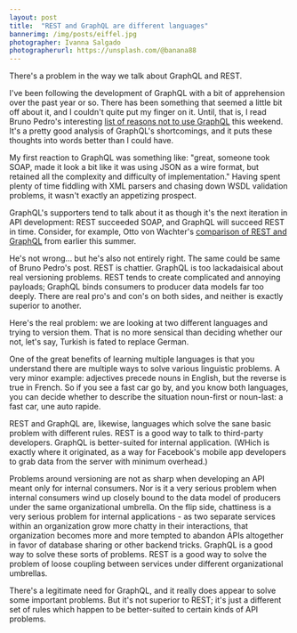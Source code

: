 ```yaml
---
layout: post
title:  "REST and GraphQL are different languages"
bannerimg: /img/posts/eiffel.jpg
photographer: Ivanna Salgado
photographerurl: https://unsplash.com/@banana88
---
```


There's a problem in the way we talk about GraphQL and REST.

I've been following the development of GraphQL with a bit of apprehension over the past year or so. There has been something that seemed a little bit off about it, and I couldn't quite put my finger on it. Until, that is, I read Bruno Pedro's interesting [list of reasons not to use GraphQL](https://blog.hitchhq.com/graphql-3-reasons-not-to-use-it-7715f60cb934) this weekend. It's a pretty good analysis of GraphQL's shortcomings, and it puts these thoughts into words better than I could have.

My first reaction to GraphQL was something like: "great, someone took SOAP, made it look a bit like it was using JSON as a wire format, but retained all the complexity and difficulty of implementation." Having spent plenty of time fiddling with XML parsers and chasing down WSDL validation problems, it wasn't exactly an appetizing prospect.

GraphQL's supporters tend to talk about it as though it's the next iteration in API development: REST succeeded SOAP, and GraphQL will succeed REST in time. Consider, for example, Otto von Wachter's [comparison of REST and GraphQL](https://medium.com/@ottovw/rest-api-downfalls-and-dawn-of-graphql-dd00991a0eb8) from earlier this summer.

He's not wrong... but he's also not entirely right. The same could be same of Bruno Pedro's post. REST is chattier. GraphQL is too lackadaisical about real versioning problems. REST tends to create complicated and annoying payloads; GraphQL binds consumers to producer data models far too deeply. There are real pro's and con's on both sides, and neither is exactly superior to another.

Here's the real problem: we are looking at two different languages and trying to version them. That is no more sensical than deciding whether our not, let's say, Turkish is fated to replace German.

One of the great benefits of learning multiple languages is that you understand there are multiple ways to solve various linguistic problems. A very minor example: adjectives precede nouns in English, but the reverse is true in French. So if you see a fast car go by, and you know both languages, you can decide whether to describe the situation noun-first or noun-last: a fast car, une auto rapide.

REST and GraphQL are, likewise, languages which solve the sane basic problem with different rules. REST is a good way to talk to third-party developers. GraphQL is better-suited for internal application. (WHich is exactly where it originated, as a way for Facebook's mobile app developers to grab data from the server with minimum overhead.)

Problems around versioning are not as sharp when developing an API meant only for internal consumers. Nor is it a very serious problem when internal consumers wind up closely bound to the data model of producers under the same organizational umbrella. On the flip side, chattiness is a very serious problem for internal applications - as two separate services within an organization grow more chatty in their interactions, that organization becomes more and more tempted to abandon APIs altogether in favor of database sharing or other backend tricks. GraphQL is a good way to solve these sorts of problems. REST is a good way to solve the problem of loose coupling between services under different organizational umbrellas.

There's a legitimate need for GraphQL, and it really does appear to solve some important problems. But it's not superior to REST; it's just a different set of rules which happen to be better-suited to certain kinds of API problems.
